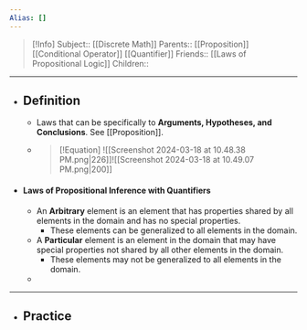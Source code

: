 ```yaml
---
Alias: []
---
```

> [!Info]
> Subject:: [[Discrete Math]]
> Parents:: [[Proposition]] [[Conditional Operator]] [[Quantifier]]
> Friends:: [[Laws of Propositional Logic]]
> Children:: 
---
- ## Definition
	- Laws that can be specifically to **Arguments, Hypotheses, and Conclusions**. See [[Proposition]].
	- > [!Equation]
	  > ![[Screenshot 2024-03-18 at 10.48.38 PM.png|226]]![[Screenshot 2024-03-18 at 10.49.07 PM.png|200]]
- #### Laws of Propositional Inference with Quantifiers
	- An **Arbitrary** element is an element that has properties shared by all elements in the domain and has no special properties. 
		- These elements can be generalized to all elements in the domain.
	- A **Particular** element is an element in the domain that may have special properties not shared by all other elements in the domain.
		- These elements may not be generalized to all elements in the domain.
	- 
---
- ## Practice